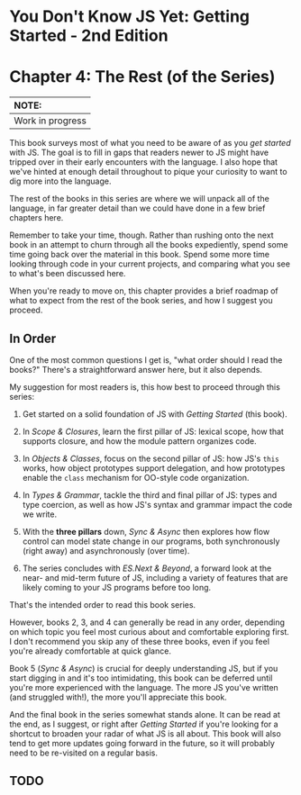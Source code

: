 # You Don't Know JS Yet: Getting Started - 2nd Edition
# Chapter 4: The Rest (of the Series)

| NOTE: |
| :--- |
| Work in progress |

This book surveys most of what you need to be aware of as you *get started* with JS. The goal is to fill in gaps that readers newer to JS might have tripped over in their early encounters with the language. I also hope that we've hinted at enough detail throughout to pique your curiosity to want to dig more into the language.

The rest of the books in this series are where we will unpack all of the language, in far greater detail than we could have done in a few brief chapters here.

Remember to take your time, though. Rather than rushing onto the next book in an attempt to churn through all the books expediently, spend some time going back over the material in this book. Spend some more time looking through code in your current projects, and comparing what you see to what's been discussed here.

When you're ready to move on, this chapter provides a brief roadmap of what to expect from the rest of the book series, and how I suggest you proceed.

## In Order

One of the most common questions I get is, "what order should I read the books?" There's a straightforward answer here, but it also depends.

My suggestion for most readers is, this how best to proceed through this series:

1. Get started on a solid foundation of JS with *Getting Started* (this book).

2. In *Scope & Closures*, learn the first pillar of JS:  lexical scope, how that supports closure, and how the module pattern organizes code.

3. In *Objects & Classes*, focus on the second pillar of JS: how JS's `this` works, how object prototypes support delegation, and how prototypes enable the `class` mechanism for OO-style code organization.

4. In *Types & Grammar*, tackle the third and final pillar of JS: types and type coercion, as well as how JS's syntax and grammar impact the code we write.

5. With the **three pillars** down, *Sync & Async* then explores how flow control can model state change in our programs, both synchronously (right away) and asynchronously (over time).

6. The series concludes with *ES.Next & Beyond*, a forward look at the near- and mid-term future of JS, including a variety of features that are likely coming to your JS programs before too long.

That's the intended order to read this book series.

However, books 2, 3, and 4 can generally be read in any order, depending on which topic you feel most curious about and comfortable exploring first. I don't recommend you skip any of these three books, even if you feel you're already comfortable at quick glance.

Book 5 (*Sync & Async*) is crucial for deeply understanding JS, but if you start digging in and it's too intimidating, this book can be deferred until you're more experienced with the language. The more JS you've written (and struggled with!), the more you'll appreciate this book.

And the final book in the series somewhat stands alone. It can be read at the end, as I suggest, or right after *Getting Started* if you're looking for a shortcut to broaden your radar of what JS is all about. This book will also tend to get more updates going forward in the future, so it will probably need to be re-visited on a regular basis.

## TODO
